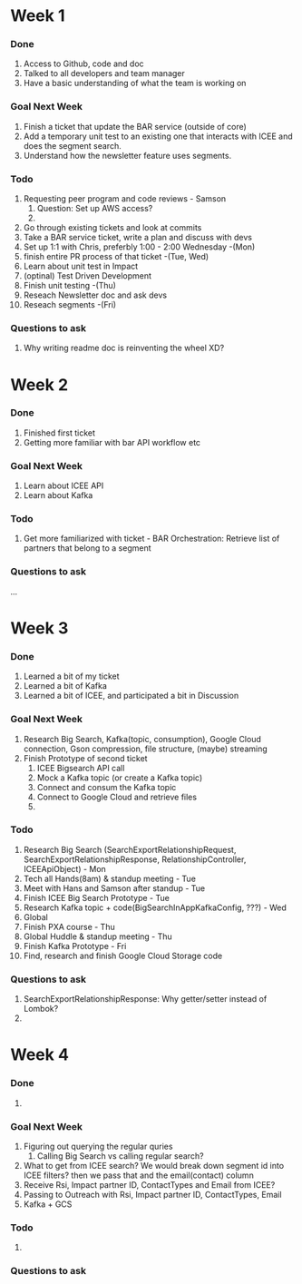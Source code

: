 # Week 1
### Done 
1. Access to Github, code and doc
2. Talked to all developers and team manager 
3. Have a basic understanding of what the team is working on

### Goal Next Week
1. Finish a ticket that update the BAR service (outside of core)
2. Add a temporary unit test to an existing one that interacts with ICEE and does the segment search.
3. Understand how the newsletter feature uses segments.

### Todo
1. Requesting peer program and code reviews - Samson
   1. Question: Set up AWS access?
   2. 
2. Go through existing tickets and look at commits
3. Take a BAR service ticket, write a plan and discuss with devs 
4. Set up 1:1 with Chris, preferbly 1:00 - 2:00 Wednesday -(Mon)
5. finish entire PR process of that ticket -(Tue, Wed)
6. Learn about unit test in Impact
7. (optinal) Test Driven Development
8. Finish unit testing -(Thu)
9. Reseach Newsletter doc and ask devs
10. Reseach segments -(Fri)

### Questions to ask
1. Why writing readme doc is reinventing the wheel XD?


# Week 2
### Done 
1. Finished first ticket
2. Getting more familiar with bar API workflow etc

### Goal Next Week
1. Learn about ICEE API
2. Learn about Kafka

### Todo
1. Get more familiarized with ticket  - BAR Orchestration: Retrieve list of partners that belong to a segment

### Questions to ask
...

# Week 3
### Done 
1. Learned a bit of my ticket
2. Learned a bit of Kafka
3. Learned a bit of ICEE, and participated a bit in Discussion

### Goal Next Week
1. Research Big Search, Kafka(topic, consumption), Google Cloud connection, Gson compression, file structure, (maybe) streaming
2. Finish Prototype of second ticket
   1. ICEE Bigsearch API call
   2. Mock a Kafka topic (or create a Kafka topic)
   3. Connect and consum the Kafka topic
   4. Connect to Google Cloud and retrieve files
   5. 


### Todo
1. Research Big Search (SearchExportRelationshipRequest, SearchExportRelationshipResponse, RelationshipController, ICEEApiObject) - Mon
2. Tech all Hands(8am) & standup meeting - Tue
3. Meet with Hans and Samson after standup - Tue
4. Finish ICEE Big Search Prototype - Tue
5. Research Kafka topic + code(BigSearchInAppKafkaConfig, ???) - Wed
6. Global 
7. Finish PXA course - Thu
8. Global Huddle & standup meeting - Thu
9. Finish Kafka Prototype - Fri
10. Find, research and finish Google Cloud Storage code

### Questions to ask
1. SearchExportRelationshipResponse: Why getter/setter instead of Lombok?
2. 

# Week 4
### Done 
1. 

### Goal Next Week
1. Figuring out querying the regular quries 
   1. Calling Big Search vs calling regular search?
2. What to get from ICEE search? We would break down segment id into ICEE filters? then we pass that and the email(contact) column
3. Receive Rsi, Impact partner ID,  ContactTypes and Email from ICEE?
4. Passing to Outreach with Rsi, Impact partner ID, ContactTypes, Email
5. Kafka + GCS

### Todo
1. 

### Questions to ask

